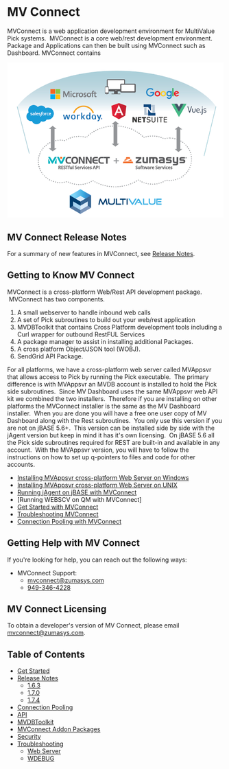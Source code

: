 # MV Connect

<PageHeader />

MVConnect is a web application development environment for MultiValue Pick systems.  MVConnect is a core web/rest development environment.  Package and Applications can then be built using MVConnect such as Dashboard.  MVConnect contains

![mv-connect-manual: 1574365223932-mv-connect-%2b-zs-software-services-(1)](./1574365223932-mv-connect-and-software-services.png)

## MV Connect Release Notes

For a summary of new features in MVConnect, see [Release Notes](./release-notes/README.md).

## Getting to Know MV Connect

MVConnect is a cross-platform Web/Rest API development package.  MVConnect has two components.

1. A small webserver to handle inbound web calls
1. A set of Pick subroutines to build out your web/rest application
2. MVDBToolkit that contains Cross Platform development tools including a Curl wrapper for outbound RestFUL Services
3. A package manager to assist in installing additional Packages.
4. A cross platform Object/JSON tool (WOBJ).
5. SendGrid API Package.

For all platforms, we have a cross-platform web server called MVAppsvr that allows access to Pick by running the Pick executable.  The primary difference is with MVAppsvr an MVDB account is installed to hold the Pick side subroutines.  Since MV Dashboard uses the same MVAppsvr web API kit we combined the two installers.  Therefore if you are installing on other platforms the MVConnect installer is the same as the MV Dashboard installer.  When you are done you will have a free one user copy of MV Dashboard along with the Rest subroutines.  You only use this version if you are not on jBASE 5.6+.  This version can be installed side by side with the jAgent version but keep in mind it has it's own licensing.  On jBASE 5.6 all the Pick side subroutines required for REST are built-in and available in any account.  With the MVAppsvr version, you will have to follow the instructions on how to set up q-pointers to files and code for other accounts.

- [Installing MVAppsvr cross-platform Web Server on Windows](./../mv-dashboard/installation-guide/install/windows/README.md)
- [Installing MVAppsvr cross-platform Web Server on UNIX](./../mv-dashboard/installation-guide/install/linux-and-aix/README.md)
- [Running jAgent on jBASE with MVConnect](../jbase/connectivity/jagent/jagent-restful-services-quick-start/README.md)
- [Running WEBSCV on QM with MVConnect]
- [Get Started with MVConnect](./get-started/README.md)
- [Troubleshooting MVConnect](./troubleshooting/README.md)
- [Connection Pooling with MVConnect](./connection-pooling/README.md)

## Getting Help with MV Connect

If you're looking for help, you can reach out the following ways:

- MVConnect Support:
  - [mvconnect@zumasys.com](mailto:mvconnect@zumasys.com)
  - [949-346-4228](tel:9493464228)

## MV Connect Licensing

To obtain a developer's version of MV Connect, please email [mvconnect@zumasys.com](mailto:mvconnect@zumasys.com).

## Table of Contents

- [Get Started](./get-started/README.md)  
- [Release Notes](./release-notes/README.md)
  - [1.6.3](./release-notes/1.6.3/README.md)
  - [1.7.0](./release-notes/1.7.0/README.md)
  - [1.7.4](./release-notes/1.7.4/README.md)
- [Connection Pooling](./connection-pooling/README.md)  
- [API](./api/README.md)
- [MVDBToolkit](./mvdbtoolkit/README.md)
- [MVConnect Addon Packages](./packages/README.md)  
- [Security](./security/README.md)  
- [Troubleshooting](./troubleshooting/README.md)
  - [Web Server](./troubleshooting/web-server/README.md)  
  - [WDEBUG](./troubleshooting/wdebug/README.md)

<PageFooter />
